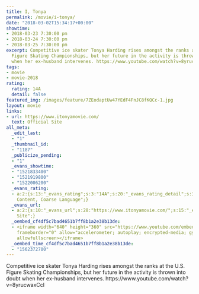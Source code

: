 ```yaml
---
title: I, Tonya
permalink: /movie/i-tonya/
date: "2018-03-02T15:34:17+00:00"
showtime:
- 2018-03-23 7:30:00 pm
- 2018-03-24 7:30:00 pm
- 2018-03-25 7:30:00 pm
excerpt: Competitive ice skater Tonya Harding rises amongst the ranks at the U.S.
  Figure Skating Championships, but her future in the activity is thrown into doubt
  when her ex-husband intervenes. https://www.youtube.com/watch?v=8yrucwaxCcI
tags:
- movie
- movie-2018
rating:
  rating: 14A
  detail: false
featured_img: /images/feature/7ZEodaptUw47YEdF4FnJC8fKQCc-1.jpg
layout: movie
links:
- url: https://www.itonyamovie.com/
  text: Official Site
all_meta:
  _edit_last:
  - "1"
  _thumbnail_id:
  - "1187"
  _publicize_pending:
  - "1"
  _evans_showtime:
  - "1521833400"
  - "1521919800"
  - "1522006200"
  _evans_rating:
  - a:2:{s:13:"_evans_rating";s:3:"14A";s:20:"_evans_rating_detail";s:35:"Disturbing
    Content, Coarse Language";}
  _evans_url:
  - a:2:{s:10:"_evans_url";s:28:"https://www.itonyamovie.com/";s:15:"_evans_url_name";s:13:"Official
    Site";}
  _oembed_cf4df5c7bad4651b7ff8b1a2e38b13de:
  - <iframe width="640" height="360" src="https://www.youtube.com/embed/8yrucwaxCcI?feature=oembed"
    frameborder="0" allow="accelerometer; autoplay; encrypted-media; gyroscope; picture-in-picture"
    allowfullscreen></iframe>
  _oembed_time_cf4df5c7bad4651b7ff8b1a2e38b13de:
  - "1562372700"
---
```


<div class="overview" dir="auto">Competitive ice skater Tonya Harding rises amongst the ranks at the U.S. Figure Skating Championships, but her future in the activity is thrown into doubt when her ex-husband intervenes. https://www.youtube.com/watch?v=8yrucwaxCcI </div>